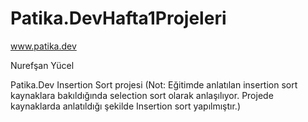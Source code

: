 # Patika.DevHafta1Projeleri
www.patika.dev

Nurefşan Yücel

Patika.Dev Insertion Sort projesi 
(Not: Eğitimde anlatılan insertion sort kaynaklara bakıldığında selection sort olarak anlaşılıyor. Projede kaynaklarda anlatıldığı şekilde
Insertion sort yapılmıştır.)
